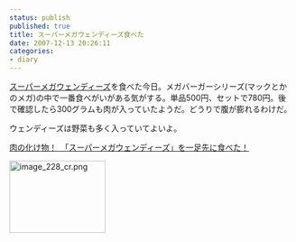 ```yaml
---
status: publish
published: true
title: スーパーメガウェンディーズ食べた
date: 2007-12-13 20:26:11
categories:
- diary
---
```

[スーパーメガウェンディーズ](http://www.nihon-wendies.co.jp/wendys/index.html)を食べた今日。メガバーガーシリーズ(マックとかのメガ)の中で一番食べがいがある気がする。単品500円、セットで780円。後で確認したら300グラムも肉が入っていたようだ。どうりで腹が膨れるわけだ。

ウェンディーズは野菜も多く入っていてよいよ。

<a href="http://ascii.jp/elem/000/000/091/91768/">肉の化け物！　「スーパーメガウェンディーズ」を一足先に食べた！</a>

<img src="http://junkai.org/blog/wp-content/uploads/image_228_cr.png" alt="image_228_cr.png" height="128" width="170" />
